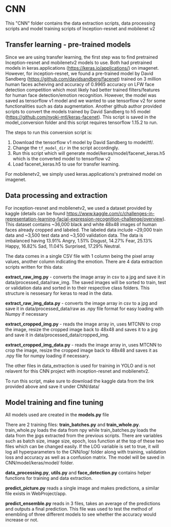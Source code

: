 # CNN

This "CNN" folder contains the data extraction scripts, data processing scripts and model training scripts of Inception-resnet and mobilenet v2

## Transfer learning - pre-trained models

Since we are using transfer learning, the first step was to find pretrained Inception-resnet and mobilenetv2 models to use. Both had pretrained models in keras.applications (https://keras.io/applications/) on imagenet. However, for inception-resnet, we found a pre-trained model by David Sandberg (https://github.com/davidsandberg/facenet) trained on 3 million human faces acheiving and accuracy of 0.9965 accuracy on LFW face detection competition which most likely had better trained filters/features for human face detection/emotion recognition. However, the model was saved as tensorflow v1 model and we wanted to use tensorflow v2 for some functionalities such as data augmentation. Another github author provided scripts to convert the models trained by David Sandberg to h5 model (https://github.com/nyoki-mtl/keras-facenet). This script is saved in the model_conversion folder and this script requires tensorflow 1.15.2 to run.

The steps to run this conversion script is:
1. Download the tensorflow v1 model by David Sandberg to model/tf/.
2. Change the `tf_model_dir` in the script accordingly.
3. Run this script which will generate model/keras/model/facenet_keras.h5 which is the converted model to tensorflow v2
4. Load facenet_keras.h5 to use for transfer learning.

For mobilenetv2, we simply used keras.applications's pretrained model on imagenet.

## Data processing and extraction

For inception-resnet and mobilenetv2, we used a dataset provided by kaggle (details can be found https://www.kaggle.com/c/challenges-in-representation-learning-facial-expression-recognition-challenge/overview). This dataset contains ~36,000 black and white 48x48 images of human faces already cropped and labeled. The labeled data include ~29,000 train data and ~3,500 test data and ~3,500 validation data. The data is imbalanced having 13.91% Angry, 1.51% Disgust, 14.27% Fear, 25.13% Happy, 16.82% Sad, 11.04% Surprised, 17.29% Neutral.

The data comes in a single CSV file with 1 column being the pixel array values, another column indicating the emotion.
There are 4 data extraction scripts written for this data:

**extract_raw_img.py** - converts the image array in csv to a jpg and save it in data/processed_data/raw_img. The saved images will be sorted to train, test or validation data and sorted in to their respective class folders. This structure is nessesary for keras to read in the data.

**extract_raw_img_data.py** - converts the image array in csv to a jpg and save it in data/processed_data/raw as .npy file format for easy loading with Numpy if necessary

**extract_cropped_img.py** - reads the image array in, uses MTCNN to crop the image, resize the cropped image back to 48x48 and saves it to a jpg and save it in data/processed_data/cropped_img.

**extract_cropped_img_data.py** - reads the image array in, uses MTCNN to crop the image, resize the cropped image back to 48x48 and saves it as .npy file for numpy loading if necessary.

The other files in data_extraction is used for training in YOLO and is not relavent for this CNN project with inception-resnet and mobilenetv2.

To run this script, make sure to download the kaggle data from the link provided above and save it under CNN/data/

## Model training and fine tuning

All models used are created in the **models.py** file

There are 2 training files: **train_batches.py** and **train_whole.py**. train_whole.py loads the data from npy while train_batches.py loads the data from the jpgs extracted from the previous scripts.
There are variables such as batch size, image size, epoch, loss function at the top of these two files which can be changed easily.
If the LOG variable is set to true, it will log all hyperparameters to the CNN/log/ folder along with training, validation loss and accuracy as well as a confusion matrix.
The model will be saved in CNN/model/keras/model/ folder.


**data_processing.py**, **utils.py** and **face_detection.py** contains helper functions for training and data extraction.

**predict_picture.py** reads a single image and makes predictions, a similar file exists in WebProject/app.

**predict_ensemble.py** reads in 3 files, takes an average of the predictions and outputs a final prediction. This file was used to test the method of enembling of three different models to see whether the accuracy would increase or not.

